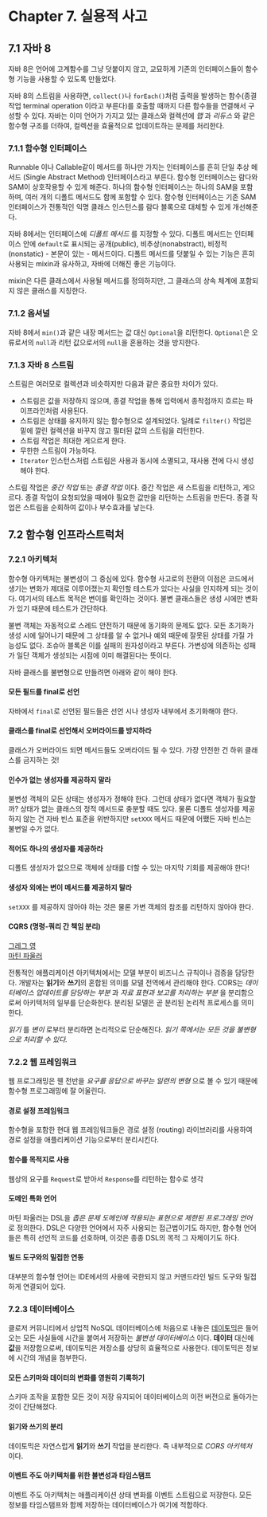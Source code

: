 # Chapter 7. 실용적 사고

## 7.1 자바 8

자바 8은 언어에 고계함수를 그냥 덧붙이지 않고, 교묘하게 기존의 인터페이스들이 함수형 기능을 사용할 수 있도록 만들었다.

자바 8의 스트림을 사용하면, `collect()`나 `forEach()`처럼 출력을 발생하는 함수\(종결 작업 terminal operation 이라고 부른다\)를 호출할 때까지 다른 함수들을 연결해서 구성할 수 있다. 자바는 이미 언어가 가지고 있는 클래스와 컬렉션에 _맵_ 과 _리듀스_ 와 같은 함수형 구조를 더하여, 컬렉션을 효율적으로 업데이트하는 문제를 처리한다.

### 7.1.1 함수형 인터페이스

Runnable 이나 Callable같이 메서드를 하나만 가지는 인터페이스를 흔히 단일 추상 메서드 \(Single Abstract Method\) 인터페이스라고 부른다. 함수형 인터페이스는 람다와 SAM이 상호작용할 수 있게 해준다. 하나의 함수형 인터페이스는 하나의 SAM을 포함하며, 여러 개의 디폴트 메서드도 함께 포함할 수 있다. 함수형 인터페이스는 기존 SAM 인터페이스가 전통적인 익명 클래스 인스턴스를 람다 블록으로 대체할 수 있게 개선해준다.

자바 8에서는 인터페이스에 _디폴트 메서드_ 를 지정할 수 있다. 디폴트 메서드는 인터페이스 안에 `default`로 표시되는 공개\(public\), 비추상\(nonabstract\), 비정적\(nonstatic\) - 본문이 있는 - 메서드이다. 디폴트 메서드를 덧붙일 수 있는 기능은 흔히 사용되는 mixin과 유사하고, 자바에 더해진 좋은 기능이다.

mixin은 다른 클래스에서 사용될 메서드를 정의하지만, 그 클래스의 상속 체계에 포함되지 않은 클래스를 지칭한다.

### 7.1.2 옵셔널

자바 8에서 `min()`과 같은 내장 메서드는 값 대신 `Optional`을 리턴한다. `Optional`은 오류로서의 `null`과 리턴 값으로서의 `null`을 혼용하는 것을 방지한다.

### 7.1.3 자바 8 스트림

스트림은 여러모로 컬렉션과 비슷하지만 다음과 같은 중요한 차이가 있다.

* 스트림은 값을 저장하지 않으며, 종결 작업을 통해 입력에서 종착점까지 흐르는 파이프라인처럼 사용된다.
* 스트림은 상태를 유지하지 않는 함수형으로 설계되었다. 일례로 `filter()` 작업은 밑에 깔린 컬렉션을 바꾸지 않고 필터된 값의 스트림을 리턴한다.
* 스트림 작업은 최대한 게으르게 한다.
* 무한한 스트림이 가능하다.
* `Iterator` 인스턴스처럼 스트림은 사용과 동시에 소멸되고, 재사용 전에 다시 생성해야 한다.

스트림 작업은 _중간 작업_ 또는 _종결 작업_ 이다. 중간 작업은 새 스트림을 리턴하고, 게으르다. 종결 작업이 요청되었을 때에야 필요한 값만을 리턴하는 스트림을 만든다. 종결 작업은 스트림을 순회하여 값이나 부수효과를 낳는다.

## 7.2 함수형 인프라스트럭처

### 7.2.1 아키텍처

함수형 아키텍처는 불변성이 그 중심에 있다. 함수형 사고로의 전환의 이점은 코드에서 생기는 변화가 제대로 이루어졌는지 확인할 테스트가 있다는 사실을 인지하게 되는 것이다. 여기서의 테스트 목적은 변이를 확인하는 것이다. 불변 클래스들은 생성 시에만 변화가 있기 때문에 테스트가 간단하다.

불변 객체는 자동적으로 스레드 안전하기 때문에 동기화의 문제도 없다. 모든 초기화가 생성 시에 일어나기 때문에 그 상태를 알 수 없거나 예외 때문에 잘못된 상태를 가질 가능성도 없다. 조슈아 블록은 이를 실패의 원자성이라고 부른다. 가변성에 의존하는 성패가 일단 객체가 생성되는 시점에 이미 해결된다는 뜻이다.

자바 클래스를 불변형으로 만들려면 아래와 같이 해야 한다.

#### 모든 필드를 final로 선언

자바에서 `final`로 선언된 필드들은 선언 시나 생성자 내부에서 초기화해야 한다.

#### 클래스를 final로 선언해서 오버라이드를 방지하라

클래스가 오버라이드 되면 메서드들도 오버라이드 될 수 있다. 가장 안전한 건 하위 클래스를 금지하는 것!

#### 인수가 없는 생성자를 제공하지 말라

불변성 객체의 모든 상태는 생성자가 정해야 한다. 그런데 상태가 없다면 객체가 필요할까? 상태가 없는 클래스의 정적 메서드로 충분할 때도 있다. 물론 디폴트 생성자를 제공하지 않는 건 자바 빈스 표준을 위반하지만 `setXXX` 메서드 때문에 어쨌든 자바 빈스는 불변일 수가 없다.

#### 적어도 하나의 생성자를 제공하라

디폴트 생성자가 없으므로 객체에 상태를 더할 수 있는 마지막 기회를 제공해야 한다!

#### 생성자 외에는 변이 메서드를 제공하지 말라

`setXXX` 를 제공하지 않아야 하는 것은 물론 가변 객체의 참조를 리턴하지 않아야 한다.

#### CQRS \(명령-쿼리 간 책임 분리\)

[그레그 영](http://codebetter.com/gregyoung)  
[마틴 파울러](http://bit.ly/fowler-cqrs)

전통적인 애플리케이션 아키텍처에서는 모델 부분이 비즈니스 규칙이나 검증을 담당한다. 개발자는 **읽기**와 **쓰기**의 혼합된 의미를 모델 전역에서 관리해야 한다. CORS는 _데이터베이스 업데이트를 담당하는 부분_ 과 _자료 표현과 보고를 처리하는 부분_ 을 분리함으로써 아키텍처의 일부를 단순화한다. 분리된 모델은 곧 분리된 논리적 프로세스를 의미한다.

_읽기_ 를 _변이_ 로부터 분리하면 논리적으로 단순해진다. _읽기 쪽에서는 모든 것을 불변형으로 처리할 수 있다._

### 7.2.2 웹 프레임워크

웹 프로그래밍은 웬 전반을 _요구를 응답으로 바꾸는 일련의 변형_ 으로 볼 수 있기 때문에 함수형 프로그래밍에 잘 어울린다.

#### 경로 설정 프레임워크

함수형을 포함한 현대 웹 프레임워크들은 경로 설정 \(routing\) 라이브러리를 사용하여 경로 설정을 애플리케이션 기능으로부터 분리시킨다.

#### 함수를 목적지로 사용

웹상의 요구를 `Request`로 받아서 `Response`를 리턴하는 함수로 생각

#### 도메인 특화 언어

마틴 파울러는 DSL을 _좁은 문제 도메인에 적용되는 표현으로 제한된 프로그래밍 언어_ 로 정의한다. DSL은 다양한 언어에서 자주 사용되는 접근법이기도 하지만, 함수형 언어들은 특히 선언적 코드를 선호하며, 이것은 종종 DSL의 목적 그 자체이기도 하다.

#### 빌드 도구와의 밀접한 연동

대부분의 함수형 언어는 IDE에서의 사용에 국한되지 않고 커맨드라인 빌드 도구와 밀접하게 연결되어 있다.

### 7.2.3 데이터베이스

클로저 커뮤니티에서 상업적 NoSQL 데이터베이스에 처음으로 내놓은 [데이토믹](http://www.datomic.com)은 들어오는 모든 사실들에 시간을 붙여서 저장하는 _불변성 데이터베이스_ 이다. **데이터** 대신에 **값**을 저장함으로써, 데이토믹은 저장소를 상당히 효율적으로 사용한다. 데이토믹은 정보에 시간의 개념을 첨부한다.

#### 모든 스키마와 데이터의 변화를 영원히 기록하기

스키마 조작을 포함한 모든 것이 저장 유지되어 데이터베이스의 이전 버전으로 돌아가는 것이 간단해졌다.

#### 읽기와 쓰기의 분리

데이토믹은 자연스럽게 **읽기**와 **쓰기** 작업을 분리한다. 즉 내부적으로 _CORS 아키텍처_ 이다.

#### 이벤트 주도 아키텍처를 위한 불변성과 타임스탬프

이벤트 주도 아키텍처는 애플리케이션 상태 변화를 이벤트 스트림으로 저장한다. 모든 정보를 타임스탬프와 함께 저장하는 데이터베이스가 여기에 적합하다.

